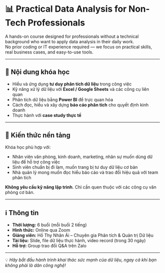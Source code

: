 # 📊 Practical Data Analysis for Non-Tech Professionals

A hands-on course designed for professionals without a technical background who want to apply data analysis in their daily work.  
No prior coding or IT experience required — we focus on practical skills, real business cases, and easy-to-use tools.  

---

## 📘 Nội dung khóa học
- Hiểu và ứng dụng **tư duy phân tích dữ liệu** trong công việc  
- Kỹ năng xử lý dữ liệu với **Excel / Google Sheets** và các công cụ liên quan  
- Phân tích dữ liệu bằng **Power BI** để trực quan hóa  
- Cách đọc, hiểu và xây dựng **báo cáo phân tích** cho quyết định kinh doanh  
- Thực hành với **case study thực tế**

---

## 🧩 Kiến thức nền tảng
Khóa học phù hợp với:
- Nhân viên văn phòng, kinh doanh, marketing, nhân sự muốn dùng dữ liệu để hỗ trợ công việc  
- Sinh viên chuẩn bị đi làm, muốn trang bị tư duy dữ liệu cơ bản  
- Nhà quản lý mong muốn đọc hiểu báo cáo và trao đổi hiệu quả với team phân tích  

**Không yêu cầu kỹ năng lập trình**. Chỉ cần quen thuộc với các công cụ văn phòng cơ bản.  

---

## ℹ️ Thông tin
- **Thời lượng:** 6 buổi (mỗi buổi 2 tiếng)  
- **Hình thức:** Online qua Zoom  
- **Giảng viên:** Hồ Thy Nhân Ái – Chuyên gia Phân tích & Quản trị Dữ liệu  
- **Tài liệu:** Slide, file dữ liệu thực hành, video record (trong 30 ngày)  
- **Hỗ trợ:** Group trao đổi Q&A trên Zalo  

---

💡 *Hãy bắt đầu hành trình khai thác sức mạnh của dữ liệu, ngay cả khi bạn không phải là dân công nghệ!*  

